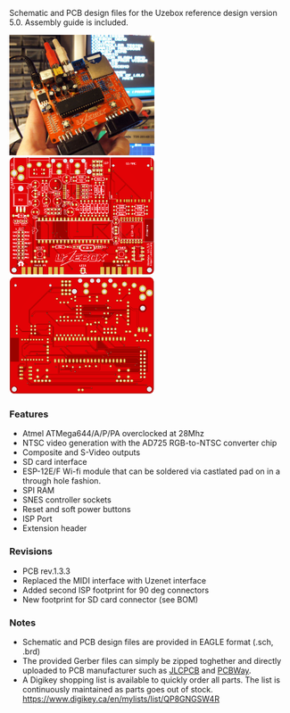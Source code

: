 Schematic and PCB design files for the Uzebox reference design version 5.0. Assembly guide is included.

<img src="assets/uzebox-1.jpg" alt="Uzebox V5.0" width="260" > <img src="assets/uzebox-pcb-1.png" alt="Uzebox V5.0" width="260" > <img src="assets/uzebox-pcb-2.png" alt="Uzebox V5.0" width="260" >

### Features
* Atmel ATMega644/A/P/PA overclocked at 28Mhz
* NTSC video generation with the AD725 RGB-to-NTSC converter chip
* Composite and S-Video outputs
* SD card interface
* ESP-12E/F Wi-fi module that can be soldered via castlated pad on in a through hole fashion.
* SPI RAM
* SNES controller sockets
* Reset and soft power buttons
* ISP Port
* Extension header

### Revisions
* PCB rev.1.3.3
* Replaced the MIDI interface with Uzenet interface
* Added second ISP footprint for 90 deg connectors
* New footprint for SD card connector (see BOM)

### Notes
* Schematic and PCB design files are provided in EAGLE format (.sch, .brd)
* The provided Gerber files can simply be zipped toghether and directly uploaded to PCB manufacturer such as [JLCPCB](https://jlcpcb.com/) and [PCBWay](https://www.pcbway.com/).
* A Digikey shopping list is available to quickly order all parts. The list is continuously maintained as parts goes out of stock. https://www.digikey.ca/en/mylists/list/QP8GNGSW4R

